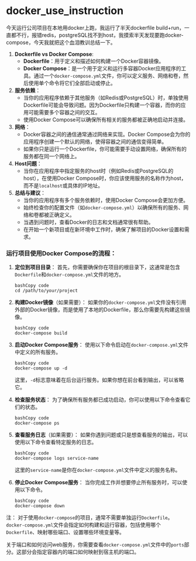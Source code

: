 # docker_use_instruction
今天运行公司项目在本地用docker上跑，我运行了半天dockerfile build+run，一直都不行，报错redis，postgreSQL找不到host，我摸索半天发现要跑docker-compose，今天我就把这个血泪教训总结一下。

1. **Dockerfile vs Docker Compose**:
   - **Dockerfile**：用于定义和描述如何构建一个Docker容器镜像。
   - **Docker Compose**：是一个用于定义和运行多容器Docker应用程序的工具。通过一个`docker-compose.yml`文件，你可以定义服务、网络和卷，然后使用单个命令将它们全部启动或停止。
2. **服务依赖**：
   - 当你的应用程序依赖于其他服务（如Redis或PostgreSQL）时，单独使用Dockerfile可能会导致问题。因为Dockerfile只构建一个容器，而你的应用可能需要多个容器之间的交互。
   - 使用Docker Compose可以确保所有相关的服务都被正确地启动并连接。
3. **网络**：
   - Docker容器之间的通信通常通过网络来实现。Docker Compose会为你的应用程序创建一个默认的网络，使得容器之间的通信变得简单。
   - 如果你只是运行一个Dockerfile，你可能需要手动设置网络，确保所有的服务都在同一个网络上。
4. **Host问题**：
   - 当你在应用程序中指定服务的host时（例如Redis或PostgreSQL的host），在使用Docker Compose时，你应该使用服务的名称作为host，而不是`localhost`或具体的IP地址。
5. **总结与建议**：
   - 当你的应用程序有多个服务依赖时，使用Docker Compose会更加方便。
   - 始终检查你的配置文件（如`docker-compose.yml`）以确保所有的服务、网络和卷都被正确定义。
   - 当遇到问题时，查看Docker的日志和文档通常很有帮助。
   - 在开始一个新项目或在新环境中工作时，确保了解项目的Docker设置和需求。
  
### 运行项目使用Docker Compose的流程：

1. **定位到项目目录**： 首先，你需要确保你在项目的根目录下，这通常是包含`Dockerfile`和`docker-compose.yml`文件的地方。

   ```
   bashCopy code
   cd /path/to/your/project
   ```

2. **构建Docker镜像**（如果需要）： 如果你的`docker-compose.yml`文件没有引用外部的Docker镜像，而是使用了本地的Dockerfile，那么你需要先构建这些镜像。

   ```
   bashCopy code
   docker-compose build
   ```

3. **启动Docker Compose服务**： 使用以下命令启动在`docker-compose.yml`文件中定义的所有服务。

   ```
   bashCopy code
   docker-compose up -d
   ```

   这里，`-d`标志意味着在后台运行服务。如果你想在前台看到输出，可以省略它。

4. **检查服务状态**： 为了确保所有服务都已成功启动，你可以使用以下命令查看它们的状态。

   ```
   bashCopy code
   docker-compose ps
   ```

5. **查看服务日志**（如果需要）： 如果你遇到问题或只是想查看服务的输出，可以使用以下命令查看特定服务的日志。

   ```
   bashCopy code
   docker-compose logs service-name
   ```

   这里的`service-name`是你在`docker-compose.yml`文件中定义的服务名称。

6. **停止Docker Compose服务**： 当你完成工作并想要停止所有服务时，可以使用以下命令。

   ```
   bashCopy code
   docker-compose down
   ```

注：
对于使用`docker-compose`的项目，通常不需要单独运行`Dockerfile`。`docker-compose.yml`文件会指定如何构建和运行容器，包括使用哪个`Dockerfile`、映射哪些端口、设置哪些环境变量等。

关于端口和如何访问web服务，你需要查看`docker-compose.yml`文件中的`ports`部分。这部分会指定容器内的端口如何映射到宿主机的端口。
